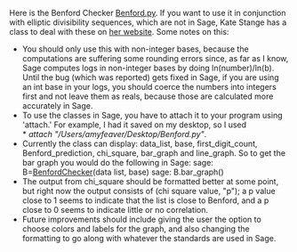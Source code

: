 
Here is the Benford Checker <a href="progress report/Benford.py">Benford.py</a>. If you want to use it in conjunction with elliptic divisibility sequences, which are not in Sage, Kate Stange has a class to deal with these on <a class="http" href="http://math.colorado.edu/~kstange/scripts.html">her website</a>. Some notes on this: 

* You should only use this with non-integer bases, because the computations are suffering some rounding errors since, as far as I know, Sage computes logs in non-integer bases by doing ln(number)/ln(b). Until the bug (which was reported) gets fixed in Sage, if you are using an int base in your logs, you should coerce the numbers into integers first and not leave them as reals, because those are calculated more accurately in Sage. 
* To use the classes in Sage, you have to attach it to your program using 'attach.' For example, I had it saved on my desktop, so I used  
      * _attach "/Users/amyfeaver/Desktop/Benford.py"_. 
* Currently the class can display: data_list, base, first_digit_count, Benford_prediction, chi_square, bar_graph and line_graph. So to get the bar graph you would do the following in Sage: sage: B=<a href="/BenfordChecker">BenfordChecker</a>(data list, base)   sage: B.bar_graph() 
* The output from chi_square should be formatted better at some point, but right now the output consists of (chi square value, "p"); a p value close to 1 seems to indicate that the list is close to Benford, and a p close to 0 seems to indicate little or no correlation. 
* Future improvements should include giving the user the option to choose colors and labels for the graph, and also changing the formatting to go along with whatever the standards are used in Sage. 